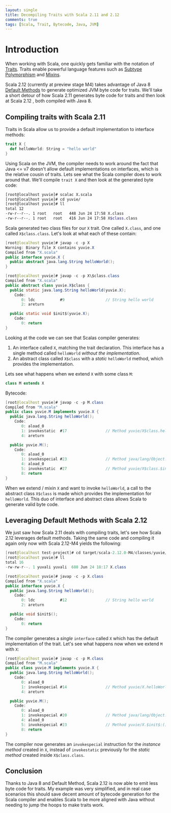 ```yaml
---
layout: single
title: Decompiling Traits with Scala 2.11 and 2.12
comments: true
tags: [Scala, Trait, Bytecode, Java, JVM]
---
```

# Introduction

When working with Scala, one quickly gets familiar with the notation of [Traits](http://docs.scala-lang.org/tutorials/tour/traits.html). 
Traits enable powerful language features such as [Subtype Polymorphism][polymorphism] and [Mixins](http://www.scala-lang.org/old/node/117).

Scala 2.12 (currently at preview stage M4) takes advantage of Java 8 [Default Methods](https://docs.oracle.com/javase/tutorial/java/IandI/defaultmethods.html) to generate optimized JVM byte code for traits.
We'll take a short detour of how Scala 2.11 generates byte code for traits and then look at Scala 2.12 , both compiled with Java 8.

## Compiling traits with Scala 2.11

Traits in Scala allow us to provide a default implementation to interface methods:

```scala
trait X {
  def helloWorld: String = "hello world"
}
```

Using Scala on the JVM, the compiler needs to work around the fact that Java <= v7 doesn't allow default implementations on interfaces, which is the relative cousin of traits.
Lets see what the Scala compiler does to work around that. We'll compile `trait X` and then look at the generated byte code:

```bash
[root@localhost yuvie]# scalac X.scala
[root@localhost yuvie]# cd yuvie/
[root@localhost yuvie]# ll
total 12
-rw-r--r--. 1 root   root   448 Jun 24 17:58 X.class
-rw-r--r--. 1 root   root   416 Jun 24 17:58 X$class.class
```

Scala generated two class files for our `X` trait. One called `X.class`, and one called `X$class.class`. Let's look at what each of these contain:

```java
[root@localhost yuvie]# javap -c -p X
Warning: Binary file X contains yuvie.X
Compiled from "X.scala"
public interface yuvie.X {
  public abstract java.lang.String helloWorld();
}

[root@localhost yuvie]# javap -c -p X\$class.class 
Compiled from "X.scala"
public abstract class yuvie.X$class {
  public static java.lang.String helloWorld(yuvie.X);
    Code:
       0: ldc           #9                  // String hello world
       2: areturn

  public static void $init$(yuvie.X);
    Code:
       0: return
}
```

Looking at the code we can see that Scalas compiler generates:

1. An interface called `X`, matching the trait declaration. This interface has a single method called `helloWorld` *without the implementation*.
2. An abstract class called `X$class` with a *static* `helloWorld` method, which provides the implementation.

Lets see what happens when we extend `X` with some class `M`:

```scala
class M extends X
```
Bytecode:

```java
[root@localhost yuvie]# javap -c -p M.class 
Compiled from "M.scala"
public class yuvie.M implements yuvie.X {
  public java.lang.String helloWorld();
    Code:
       0: aload_0
       1: invokestatic  #17                 // Method yuvie/X$class.helloWorld:(Lyuvie/X;)Ljava/lang/String;
       4: areturn

  public yuvie.M();
    Code:
       0: aload_0
       1: invokespecial #23                 // Method java/lang/Object."<init>":()V
       4: aload_0
       5: invokestatic  #27                 // Method yuvie/X$class.$init$:(Lyuvie/X;)V
       8: return
}
```

When we extend / mixin `X` and want to invoke `helloWorld`, a call to the abstract class `X$class` is made which provides the implementation
for `helloWorld`. This duo of interface and abstract class allows Scala to generate valid byte code.

## Leveraging Default Methods with Scala 2.12

We just saw how Scala 2.11 deals with compiling traits, let's see how Scala 2.12 leverages default methods. Taking the same
code and compiling it again only now with Scala 2.12-M4 yields the following:

```java
[root@localhost test-project]# cd target/scala-2.12.0-M4/classes/yuvie/
[root@localhost yuvie]# ll
total 16
-rw-rw-r--. 1 yuvali yuvali  680 Jun 24 18:17 X.class

[root@localhost yuvie]# javap -c -p X.class
Compiled from "X.scala"
public interface yuvie.X {
  public java.lang.String helloWorld();
    Code:
       0: ldc           #12                 // String hello world
       2: areturn

  public void $init$();
    Code:
       0: return
}
```

The compiler generates a *single* `interface` called `X` which has the default implementation of the trait.
Let's see what happens now when we extend `M` with `X`:

```java
[root@localhost yuvie]# javap -c -p M.class 
Compiled from "M.scala"
public class yuvie.M implements yuvie.X {
  public java.lang.String helloWorld();
    Code:
       0: aload_0
       1: invokespecial #14                 // Method yuvie/X.helloWorld:()Ljava/lang/String;
       4: areturn

  public yuvie.M();
    Code:
       0: aload_0
       1: invokespecial #20                 // Method java/lang/Object."<init>":()V
       4: aload_0
       5: invokespecial #23                 // Method yuvie/X.$init$:()V
       8: return
}
```

The compiler now generates an `invokespecial` instruction for the *instance method* created in `X`, instead of `invokestatic` previously for the *static method*
created inside `X$class.class`.

## Conclusion

Thanks to Java 8 and Default Method, Scala 2.12 is now able to emit less byte code for traits. My example was very simplified, and in real case scenarios this should save
decent amount of bytecode generation for the Scala compiler and enables Scala to be more aligned with Java without needing to jump the hoops to make traits work.

[polymorphism]: https://en.wikipedia.org/wiki/Polymorphism_(computer_science)#Subtyping